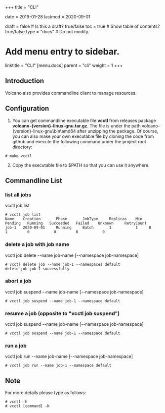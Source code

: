 +++
title = "CLI"


date = 2019-01-28
lastmod = 2020-09-01

draft = false  # Is this a draft? true/false
toc = true  # Show table of contents? true/false
type = "docs"  # Do not modify.

# Add menu entry to sidebar.
linktitle = "CLI"
[menu.docs]
  parent = "cli"
  weight = 1
+++

## Introduction
Volcano also provides commandline client to manage resources.
## Configuration

1. You can get commandline executable file **vcctl** from releases package **volcano-{version}-linux-gnu.tar.gz**. The 
file is under the path volcano-{version}-linux-gnu\bin\amd64 after unzipping the package. Of course, you can also make
your own executable file by cloning the code from github and execute the following command under the project root 
directory:

```
# make vcctl
``` 

2. Copy the executable file to $PATH so that you can use it anywhere.

## Commandline List
### list all jobs
vcctl job list

```
# vcctl job list
Name    Creation       Phase       JobType     Replicas    Min   Pending   Running   Succeeded   Failed    Unknown     RetryCount
job-1   2020-09-01     Running     Batch       1           1     0         1         0           0         0           0        
```

### delete a job with job name
vcctl job delete --name job-name [--namespace job-namespace] 

```
# vcctl delete job --name job-1 --namespaces default
delete job job-1 successfully
```

### abort a job
vcctl job suspend --name job-name [--namespace job-namespace]

```
# vcctl job suspend --name job-1 --namespace default
```

### resume a job (opposite to "vcctl job suspend")
vcctl job suspend --name job-name [--namespace job-namespace]

```
# vcctl job suspend --name job-1 --namespace default
```

### run a job
vcctl job run --name job-name [--namespace job-namespace]

```
# vcctl job run --name job-1 --namespace default
```

## Note
For more details please type as follows:

```
# vcctl -h
# vcctl [command] -h
```
